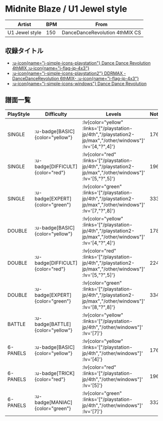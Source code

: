 # Midnite Blaze / U1 Jewel style

|Artist|BPM|From|
|------|---|----|
|U1 Jewel style|150|DanceDanceRevolution 4thMIX CS|

## 収録タイトル

- [ :u-icon{name="i-simple-icons-playstation"} Dance Dance Revolution 4thMIX :u-icon{name="i-flag-jp-4x3"} ](/playstation-jp/4th)
- [ :u-icon{name="i-simple-icons-playstation2"} DDRMAX -DanceDanceRevolution 6thMIX- :u-icon{name="i-flag-jp-4x3"} ](/playstation2-jp/max)
- [ :u-icon{name="i-simple-icons-windows"} Dance Dance Revolution ](/other/windows)

## 譜面一覧

|PlayStyle|Difficulty|Levels|Notes|Movie|
|---------|----------|------|-----|-----|
|SINGLE| :u-badge[BASIC]{color="yellow"} | :lv{color="yellow" :links='["/playstation-jp/4th","/playstation2-jp/max","/other/windows"]' :lv='[4,"?",4]'} |176/0||
|SINGLE| :u-badge[DIFFICULT]{color="red"} | :lv{color="red" :links='["/playstation-jp/4th","/playstation2-jp/max","/other/windows"]' :lv='[5,"?",5]'} |196/0||
|SINGLE| :u-badge[EXPERT]{color="green"} | :lv{color="green" :links='["/playstation-jp/4th","/playstation2-jp/max","/other/windows"]' :lv='[7,"?",8]'} |333/0||
|DOUBLE| :u-badge[BASIC]{color="yellow"} | :lv{color="yellow" :links='["/playstation-jp/4th","/playstation2-jp/max","/other/windows"]' :lv='[4,"?",4]'} |178/0||
|DOUBLE| :u-badge[DIFFICULT]{color="red"} | :lv{color="red" :links='["/playstation-jp/4th","/playstation2-jp/max","/other/windows"]' :lv='[5,"?",5]'} |224/0||
|DOUBLE| :u-badge[EXPERT]{color="green"} | :lv{color="green" :links='["/playstation-jp/4th","/playstation2-jp/max","/other/windows"]' :lv='[8,"?",8]'} |334/0||
|BATTLE| :u-badge[BATTLE]{color="yellow"} | :lv{color="yellow" :links='["/playstation-jp/4th","/other/windows"]' :lv='[7]'} |||
|6-PANELS| :u-badge[BASIC]{color="yellow"} | :lv{color="yellow" :links='["/playstation-jp/4th","/other/windows"]' :lv='[4]'} |176/0||
|6-PANELS| :u-badge[TRICK]{color="red"} | :lv{color="red" :links='["/playstation-jp/4th","/other/windows"]' :lv='[5]'} |196/0||
|6-PANELS| :u-badge[MANIAC]{color="green"} | :lv{color="green" :links='["/playstation-jp/4th","/other/windows"]' :lv='[7]'} |332/0||
